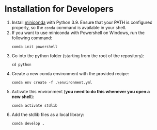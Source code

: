 # Installation for Developers

1. Install [miniconda](https://docs.conda.io/en/latest/miniconda.html) with Python 3.9. Ensure that your PATH is configured properly, so the `conda` command is available in your shell.
2. If you want to use miniconda with Powershell on Windows, run the following command:
   ```shell
   conda init powershell
   ```
3. Go into the python folder (starting from the root of the repository):
    ```shell
    cd python
    ```
4. Create a new conda environment with the provided recipe:
    ```shell
    conda env create -f .\environment.yml
    ```
5. Activate this environment (**you need to do this whenever you open a new shell**):
    ```shell
    conda activate stdlib
    ```
6. Add the stdlib files as a local library:
   ```shell
   conda develop .
   ```

